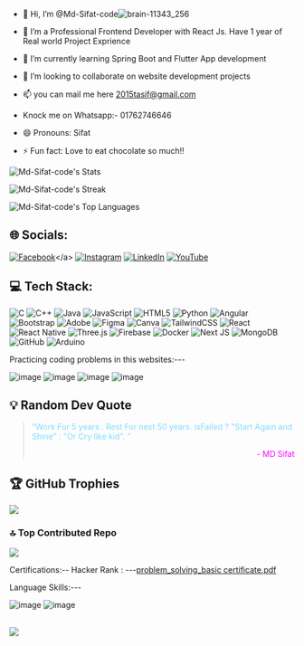 - 👋 Hi, I’m @Md-Sifat-code![brain-11343_256](https://github.com/user-attachments/assets/75e8cf95-11fb-4e51-8543-c147f4318e42)

- 👀 I’m a Professional Frontend Developer with React Js. Have 1 year of Real world Project Exprience
- 🌱 I’m currently learning Spring Boot and Flutter App development 
- 💞️ I’m looking to collaborate on website development projects
- 📫 you can mail me here 2015tasif@gmail.com                                                      
- Knock me on Whatsapp:- 01762746646                                                        

                                                                        

- 😄 Pronouns: Sifat
- ⚡ Fun fact: Love to eat chocolate so much!!                         

![Md-Sifat-code's Stats](https://github-readme-stats.vercel.app/api?username=Md-Sifat-code&theme=tokyonight&show_icons=true&hide_border=false&count_private=false)

![Md-Sifat-code's Streak](https://github-readme-streak-stats.herokuapp.com/?user=Md-Sifat-code&theme=tokyonight&hide_border=false)

![Md-Sifat-code's Top Languages](https://github-readme-stats.vercel.app/api/top-langs/?username=Md-Sifat-code&theme=tokyonight&show_icons=true&hide_border=false&layout=compact)




## 🌐 Socials:

<a href="https://www.facebook.com/profile.php?id=100011819080765">[![Facebook](https://img.shields.io/badge/Facebook-1877F2?style=for-the-badge&logo=facebook&logoColor=white)]([https://www.facebook.com/](https://www.facebook.com/profile.php?id=100011819080765))</a>
[![Instagram](https://img.shields.io/badge/Instagram-E4405F?style=for-the-badge&logo=instagram&logoColor=white)]([https://www.instagram.com/](https://www.instagram.com/sifa.t004/))
[![LinkedIn](https://img.shields.io/badge/LinkedIn-0077B5?style=for-the-badge&logo=linkedin&logoColor=white)](www.linkedin.com/in/md-sifat-follow)
[![YouTube](https://img.shields.io/badge/YouTube-FF0000?style=for-the-badge&logo=youtube&logoColor=white)]([https://www.youtube.com/](https://www.youtube.com/@RicoX96))



## 💻 Tech Stack:

![C](https://img.shields.io/badge/C-00599C?style=for-the-badge&logo=c&logoColor=white)
![C++](https://img.shields.io/badge/C%2B%2B-00599C?style=for-the-badge&logo=c%2B%2B&logoColor=white)
![Java](https://img.shields.io/badge/Java-ED8B00?style=for-the-badge&logo=java&logoColor=white)
![JavaScript](https://img.shields.io/badge/JavaScript-F7DF1E?style=for-the-badge&logo=javascript&logoColor=black)
![HTML5](https://img.shields.io/badge/HTML5-E34F26?style=for-the-badge&logo=html5&logoColor=white)
![Python](https://img.shields.io/badge/Python-3776AB?style=for-the-badge&logo=python&logoColor=white)
![Angular](https://img.shields.io/badge/Angular-DD0031?style=for-the-badge&logo=angular&logoColor=white)
![Bootstrap](https://img.shields.io/badge/Bootstrap-563D7C?style=for-the-badge&logo=bootstrap&logoColor=white)
![Adobe](https://img.shields.io/badge/Adobe-FF0000?style=for-the-badge&logo=adobe&logoColor=white)
![Figma](https://img.shields.io/badge/Figma-F24E1E?style=for-the-badge&logo=figma&logoColor=white)
![Canva](https://img.shields.io/badge/Canva-00C4CC?style=for-the-badge&logo=canva&logoColor=white)
![TailwindCSS](https://img.shields.io/badge/Tailwind_CSS-38B2AC?style=for-the-badge&logo=tailwind-css&logoColor=white)
![React](https://img.shields.io/badge/React-20232A?style=for-the-badge&logo=react&logoColor=61DAFB)
![React Native](https://img.shields.io/badge/React_Native-20232A?style=for-the-badge&logo=react&logoColor=61DAFB)
![Three.js](https://img.shields.io/badge/Three.js-000000?style=for-the-badge&logo=three.js&logoColor=white)
![Firebase](https://img.shields.io/badge/Firebase-FFCA28?style=for-the-badge&logo=firebase&logoColor=black)
![Docker](https://img.shields.io/badge/Docker-2496ED?style=for-the-badge&logo=docker&logoColor=white)
![Next JS](https://img.shields.io/badge/Next.js-000000?style=for-the-badge&logo=next.js&logoColor=white)
![MongoDB](https://img.shields.io/badge/MongoDB-47A248?style=for-the-badge&logo=mongodb&logoColor=white)
![GitHub](https://img.shields.io/badge/GitHub-181717?style=for-the-badge&logo=github&logoColor=white)
![Arduino](https://img.shields.io/badge/Arduino-00979D?style=for-the-badge&logo=arduino&logoColor=white)



Practicing coding problems in this websites:---



![image](https://github.com/user-attachments/assets/11546bed-031d-461d-a96e-ec52c220b3a9)    ![image](https://github.com/user-attachments/assets/bb2c2a40-7eea-45c5-93b7-79d44e04715c)       ![image](https://github.com/user-attachments/assets/afa1ecb5-af93-4fd0-8765-cf83b1512f93)      ![image](https://github.com/user-attachments/assets/b19d935f-eee9-4099-aeb9-076372b74b9b)


## 💡 Random Dev Quote

<blockquote style="color:#7fdbff;font-style: bold;">
    <p>“Work For 5 years . Rest For next 50 years. isFailed ? "Start Again and Shine" : "Or Cry like kid". ”</p>
    <p style="text-align: right;color:#ff00ff;font-style: normal;">- MD Sifat</p>
</blockquote>


## 🏆 GitHub Trophies
![](https://github-profile-trophy.vercel.app/?username=Md-Sifat-code&theme=radical&no-frame=false&no-bg=true&margin-w=4)

### 🔝 Top Contributed Repo
![](https://github-contributor-stats.vercel.app/api?username=Md-Sifat-code&limit=5&theme=dracula&combine_all_yearly_contributions=true)

Certifications:-- 
Hacker Rank : ---[problem_solving_basic certificate.pdf](https://github.com/user-attachments/files/16369733/problem_solving_basic.certificate.pdf)

Language Skills:--- 


![image](https://github.com/user-attachments/assets/003554b4-570a-450c-ae70-7f459ee2000c)      ![image](https://github.com/user-attachments/assets/6c813c5f-6013-4c8a-8c7d-5a8126280f83)

<br>
<a href="https://visitcount.itsvg.in">
  <img src="https://visitcount.itsvg.in/api?id=Md-Sifat-code&label=Profile%20Views&color=1&icon=6&pretty=false" />
</a>






 












